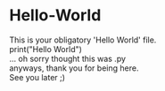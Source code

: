 # Hello-World
This is your obligatory 'Hello World' file.  
print("Hello World")  
... oh sorry thought this was .py  
anyways, thank you for being here.  
See you later ;)

